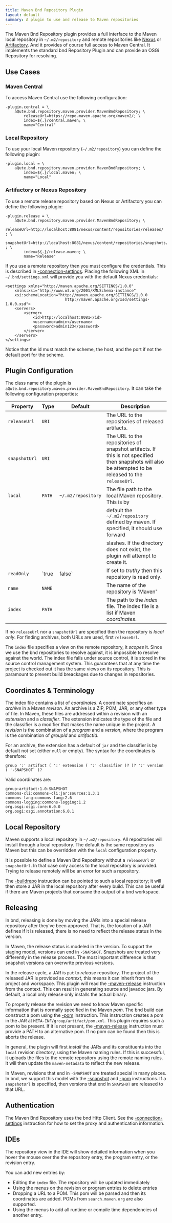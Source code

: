 ```yaml
---
title: Maven Bnd Repository Plugin
layout: default
summary: A plugin to use and release to Maven repositories 
---
```


The Maven Bnd Repository plugin provides a full interface to the Maven local repository in `~/.m2/repository` and remote repositories like [Nexus] or [Artifactory]. And it provides of course full access to Maven Central. It implements the standard bnd Repository Plugin and can provide an OSGi Repository for resolving. 

## Use Cases

### Maven Central

To access Maven Central use the following configuration:

	-plugin.central = \
		aQute.bnd.repository.maven.provider.MavenBndRepository; \
			releaseUrl=https://repo.maven.apache.org/maven2/; \
			index=${.}/central.maven; \
			name="Central"

### Local Repository

To use your local Maven repository (`~/.m2/repository`) you can define the following plugin:

	-plugin.local = \
		aQute.bnd.repository.maven.provider.MavenBndRepository; \
			index=${.}/local.maven; \
			name="Local"
 
### Artifactory or Nexus Repository

To use a remote release repository based on Nexus or Artifactory you can define the following plugin:

	-plugin.release = \
		aQute.bnd.repository.maven.provider.MavenBndRepository; \
			releaseUrl=http://localhost:8081/nexus/content/repositories/releases/    ; \
			snapshotUrl=http://localhost:8081/nexus/content/repositories/snapshots/   ; \
			index=${.}/release.maven; \
			name="Release"

If you use a remote repository then you must configure the credentials. This is described in [-connection-settings]. Placing the following XML in  `~/.bnd/settings.xml` will provide you with the default Nexus credentials:

	<settings xmlns="http://maven.apache.org/SETTINGS/1.0.0"
		xmlns:xsi="http://www.w3.org/2001/XMLSchema-instance"
		xsi:schemaLocation="http://maven.apache.org/SETTINGS/1.0.0
	                          http://maven.apache.org/xsd/settings-1.0.0.xsd">
		<servers>
			<server>
				<id>http://localhost:8081</id>
				<username>admin</username>
				<password>admin123</password>
			</server>
		</servers>
	</settings>

Notice that the id must match the scheme, the host, and the port if not the default port for the scheme.

## Plugin Configuration

The class name of the plugin is `aQute.bnd.repository.maven.provider.MavenBndRepository`. It can take the following configuration properties:

| Property         | Type  | Default | Description |
|------------------|-------|---------|-------------|
| `releaseUrl`     | `URI` |       |The URL to the repositories of released artifacts.| 
| `snapshotUrl`    | `URI` |       |The URL to the repositories of snapshot artifacts. If this is not specified then snapshots will also be attempted to be released to the `releaseUrl`.|
| `local`          | `PATH`| `~/.m2/repository` | The file path to the local Maven repository. This is by  |
|                  |       |                    | default the `~/.m2/repository` defined by maven. If specified, it should use forward 
|                  |       |                    | slashes. If the directory does not exist, the plugin will attempt to create it.|
| `readOnly`       |`true|false` | If set to _truthy_ then this repository is read only.|
| `name`           | `NAME`|                    | The name of the repository is 'Maven'|
| `index`          | `PATH`|                    | The path to the _index_ file. The index file is a list if Maven _coordinates_.| 

If no `releaseUrl` nor a `snapshotUrl` are specified then the repository is _local only_. For finding archives, both URLs are used, first `releaseUrl`.

The `index` file specifies a view on the remote repository, it _scopes_ it. Since we use the bnd repositories to resolve against, it is impossible to resolve against the world. The index file falls under source control, it is stored in the source control management system. This guarantees that at any time the project is checked out it has the same views on its repository. This is paramount to prevent build breackages due to changes in repositories.

## Coordinates & Terminology

The index file contains a list of _coordinates_. A coordinate specifies an _archive_ in a Maven _revison_. An archive is a ZIP, POM, JAR, or any other type of file. In Maven, these files are addressed within a revision with an _extension_ and a _classifier_. The extension indicates the type of the file and the classifier is a modifier that makes the name unique in the project. A _revision_ is the combination of a _program_ and a _version_, where the program is the combination of _groupId_ and _artifactId_.

For an archive, the extension has a default of `jar` and the classifier is by default not set (either `null` or empty). The syntax for the coordinates is therefore:

	group ':' artifact ( ':' extension ( ':' classifier )? )? ':' version ( '-SNAPSHOT` )?

Valid coordinates are:

	group:artifact:1.0-SNAPSHOT
	commons-cli:commons-cli:jar:sources:1.3.1
	commons-lang:commons-lang:2.6
	commons-logging:commons-logging:1.2
	org.osgi:osgi.core:6.0.0
	org.osgi:osgi.annotation:6.0.1

## Local Repository

Maven supports a local repository in `~/.m2/repository`. All repositories will install through a local repository. The default is the same repository as Maven but this can be overridden with the `local` configuration property.

It is possible to define a Maven Bnd Repository without a `releaseUrl` or `snapshotUrl`. In that case only access to the local repository is provided. Trying to release remotely will be an error for such a repository.

The [-buildrepo] instruction can be pointed to such a local repository; it will then store a JAR in the local repository after every build. This can be useful if there are Maven projects that consume the output of a bnd workspace. 

## Releasing

In bnd, releasing is done by moving the JARs into a special release repository after they've been approved. That is, the location of a JAR defines if it is released, there is no need to reflect the release status in the version. 

In Maven, the release status is modeled in the version. To support the  staging model, versions can end in `-SNAPSHOT`. Snapshots are treated very differently in the release process. The most important difference is that snapshot versions can overwrite previous versions.

In the release cycle, a JAR is `put` to  _release_ repository. The project of the released JAR is provided as _context_, this means it can inherit from the project and workspace. This plugin will read the [-maven-release] instruction from the context. This can result in generating source and javadoc jars. By default, a local only release only installs the actual binary. 

To properly release the revision we need to know Maven specific information that is normally specified in the Maven _pom_. The bnd build can construct a pom using the [-pom] instruction. This instruction creates a pom in the JAR at `META-INF/group/artifact/pom.xml`. This plugin requires such a pom to be present. If it is not present, the [-maven-release] instruction must provide a PATH to an alternative pom. If no pom can be found then this is aborts the release. 

In general, the plugin will first _install_ the JARs and its constituents into the `local` revision directory, using the Maven naming rules. If this is successful, it uploads the files to the remote repository using the remote naming rules. It will then update the `maven-metadata` to reflect the new release.

In Maven, revisions that end in `-SNAPSHOT` are treated special in many places. In bnd, we support this model with the [-snapshot] and [-pom] instructions. If a `snapshotUrl` is specified, then versions that end in `SNAPSHOT` are released to that URL.

## Authentication

The Maven Bnd Repository uses the bnd Http Client. See the [-connection-settings] instruction for how to set the proxy and authentication information.

## IDEs

The repository view in the IDE will show detailed information when you hover the mouse over the the repository entry, the program entry, or the revision entry. 

You can add new entries by:

* Editing the `index` file. The repository will be updated immediately
* Using the menus on the revision or program entries to delete entries
* Dropping a URL to a POM. This pom will be parsed and then its coordinates are added. POMs from `search.maven.org` are also supported.
* Using the menus to add all runtime or compile time dependencies of another entry.

[Nexus]: http://www.sonatype.com/nexus-repository-sonatype
[Artifactory]: https://www.jfrog.com/open-source/
[-maven-release]: /instructions/maven-release
[-snapshot]: /instructions/snapshot
[-pom]: /instructions/pom
[-connection-settings]: /instructions/connection-settings
[-buildrepo]: /instructions/buildrepo

